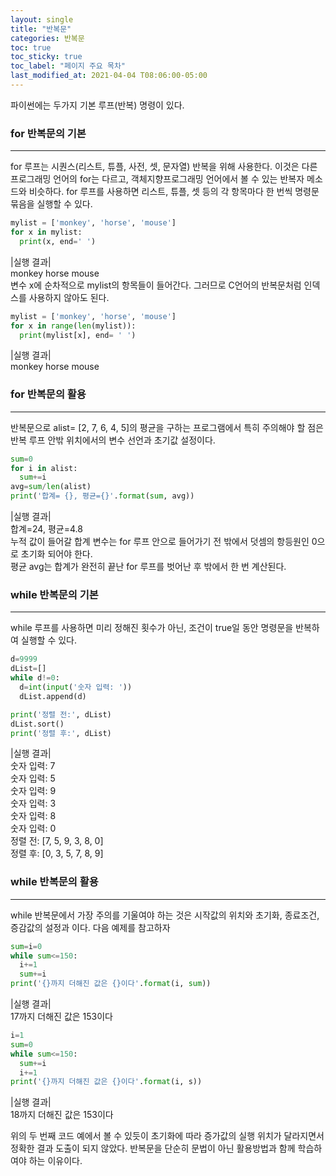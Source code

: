 ```yaml
---
layout: single
title: "반복문"
categories: 반복문
toc: true
toc_sticky: true
toc_label: "페이지 주요 목차"
last_modified_at: 2021-04-04 T08:06:00-05:00
---
```


파이썬에는 두가지 기본 루프(반복) 명령이 있다.
### for 반복문의 기본
---
for 루프는 시퀀스(리스트, 튜플, 사전, 셋, 문자열) 반복을 위해 사용한다. 이것은 다른 프로그래밍 언어의 for는 다르고, 객체지향프로그래밍 언어에서 볼 수 있는 반복자 메소드와 비슷하다. for 루프를 사용하면 리스트, 튜플, 셋 등의 각 항목마다 한 번씩 명령문 묶음을 실행할 수 있다.
~~~python
mylist = ['monkey', 'horse', 'mouse']
for x in mylist:
  print(x, end=' ')
~~~
|실행 결과|  
monkey horse mouse  
변수 x에 순차적으로 mylist의 항목들이 들어간다. 그러므로 C언어의 반복문처럼 인덱스를 사용하지 않아도 된다.
~~~python
mylist = ['monkey', 'horse', 'mouse']
for x in range(len(mylist)):
  print(mylist[x], end= ' ')
~~~
|실행 결과|  
monkey horse mouse  

### for 반복문의 활용
---
반복문으로 alist= [2, 7, 6, 4, 5]의 평균을 구하는 프로그램에서 특히 주의해야 할 점은 반복 루프 안밖 위치에서의 변수 선언과 초기값 설정이다.
~~~python
sum=0
for i in alist:
  sum+=i
avg=sum/len(alist)
print('합계= {}, 평균={}'.format(sum, avg))
~~~
|실행 결과|  
합계=24, 평균=4.8  
누적 값이 들어갈 합계 변수는 for 루프 안으로 들어가기 전 밖에서 덧셈의 항등원인 0으로 초기화 되어야 한다.  
평균 avg는 합계가 완전히 끝난 for 루프를 벗어난 후 밖에서 한 번 계산된다.

### while 반복문의 기본
---
while 루프를 사용하면 미리 정해진 횟수가 아닌, 조건이 true일 동안 명령문을 반복하여 실행할 수 있다.  
~~~python
d=9999
dList=[]
while d!=0:
  d=int(input('숫자 입력: '))
  dList.append(d)

print('정렬 전:', dList)
dList.sort()
print('정렬 후:', dList)
~~~
|실행 결과|  
숫자 입력: 7  
숫자 입력: 5  
숫자 입력: 9  
숫자 입력: 3  
숫자 입력: 8  
숫자 입력: 0  
정렬 전: [7, 5, 9, 3, 8, 0]  
정렬 후: [0, 3, 5, 7, 8, 9]  

### while 반복문의 활용
---
while 반복문에서 가장 주의를 기울여야 하는 것은 시작값의 위치와 초기화, 종료조건, 증감값의 설정과 이다. 다음 예제를 참고하자
~~~python
sum=i=0
while sum<=150:
  i+=1
  sum+=i
print('{}까지 더해진 값은 {}이다'.format(i, sum))
~~~
|실행 결과|  
17까지 더해진 값은 153이다
~~~python
i=1
sum=0
while sum<=150:
  sum+=i
  i+=1
print('{}까지 더해진 값은 {}이다'.format(i, s))
~~~
|실행 결과|  
18까지 더해진 값은 153이다  

위의 두 번째 코드 예에서 볼 수 있듯이 초기화에 따라 증가값의 실행 위치가 달라지면서 정확한 결과 도출이 되지 않았다. 반복문을 단순히 문법이 아닌 활용방법과 함께 학습하여야 하는 이유이다.
